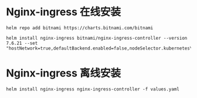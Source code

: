 
# Nginx-ingress 在线安装
```
helm repo add bitnami https://charts.bitnami.com/bitnami

helm install nginx-ingress bitnami/nginx-ingress-controller --version 7.6.21 --set "hostNetwork=true,defaultBackend.enabled=false,nodeSelector.kubernetes\.io\/hostname=nodeName"
```

# Nginx-ingress 离线安装
```
helm install nginx-ingress nginx-ingress-controller -f values.yaml
```
